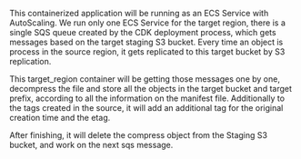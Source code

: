 This containerized application will be running as an ECS Service with AutoScaling. We run only one ECS Service for the target region, there is a single SQS queue created by the CDK deployment process, which gets messages based on the target staging S3 bucket. Every time an object is process in the source region, it gets replicated to this target bucket by S3 replication.

This target_region container will be getting those messages one by one, decompress the file and store all the objects in the target bucket and target prefix, according to all the information on the manifest file. Additionally to the tags created in the source, it will add an additional tag for the original creation time and the etag.

After finishing, it will delete the compress object from the Staging S3 bucket, and work on the next sqs message.